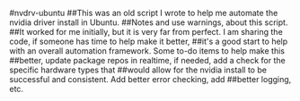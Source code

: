 #nvdrv-ubuntu
##This was an old script I wrote to help me automate the nvidia driver install in Ubuntu.
##Notes and use warnings, about this script.
##It worked for me initially, but it is very far from perfect.  I am sharing the code, if someone has time to help make it better, 
##it's a good start to help with an overall automation framework.  Some to-do items to help make this 
##better, update package repos in realtime, if needed, add a check for the specific hardware types that 
##would allow for the nvidia install to be successful and consistent.  Add better error checking, add 
##better logging, etc.
